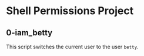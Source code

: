# Shell Permissions Project
## 0-iam_betty
This script switches the current user to the user `betty`.
